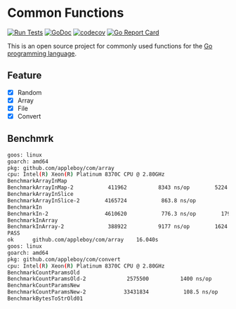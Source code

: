 # Common Functions

[![Run Tests](https://github.com/appleboy/com/actions/workflows/go.yml/badge.svg)](https://github.com/appleboy/com/actions/workflows/go.yml)
[![GoDoc](https://godoc.org/github.com/appleboy/com?status.svg)](https://godoc.org/github.com/appleboy/com)
[![codecov](https://codecov.io/gh/appleboy/com/branch/master/graph/badge.svg)](https://codecov.io/gh/appleboy/com)
[![Go Report Card](https://goreportcard.com/badge/github.com/appleboy/com)](https://goreportcard.com/report/github.com/appleboy/com)

This is an open source project for commonly used functions for the [Go programming language](https://golang.org/).

## Feature

* [x] Random
* [x] Array
* [x] File
* [x] Convert

## Benchmrk

```sh
goos: linux
goarch: amd64
pkg: github.com/appleboy/com/array
cpu: Intel(R) Xeon(R) Platinum 8370C CPU @ 2.80GHz
BenchmarkArrayInMap
BenchmarkArrayInMap-2           411962          8343 ns/op        5224 B/op           8 allocs/op
BenchmarkArrayInSlice
BenchmarkArrayInSlice-2        4165724           863.8 ns/op           0 B/op           0 allocs/op
BenchmarkIn
BenchmarkIn-2                  4610620           776.3 ns/op        1792 B/op           1 allocs/op
BenchmarkInArray
BenchmarkInArray-2              388922          9177 ns/op        1624 B/op         101 allocs/op
PASS
ok      github.com/appleboy/com/array    16.040s
goos: linux
goarch: amd64
pkg: github.com/appleboy/com/convert
cpu: Intel(R) Xeon(R) Platinum 8370C CPU @ 2.80GHz
BenchmarkCountParamsOld
BenchmarkCountParamsOld-2             2575500          1400 ns/op           0 B/op           0 allocs/op
BenchmarkCountParamsNew
BenchmarkCountParamsNew-2            33431834           108.5 ns/op           0 B/op           0 allocs/op
BenchmarkBytesToStrOld01
```
